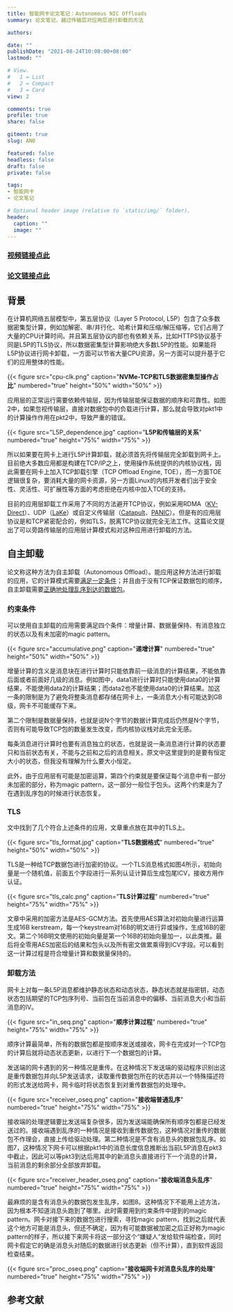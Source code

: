 ```yaml
---
title: 智能网卡论文笔记：Autonomous NIC Offloads
summary: 论文笔记，越过传输层对应用层进行卸载的方法

authors:

date: ""
publishDate: "2021-08-24T10:08:00+08:00"
lastmod: ""

# View.
#   1 = List
#   2 = Compact
#   3 = Card
view: 2

comments: true
profile: true
share: false

gitment: true
slug: ANO

featured: false
headless: false
draft: false
private: false

tags:
- 智能网卡
- 论文笔记

# Optional header image (relative to `static/img/` folder).
header:
  caption: ""
  image: ""
---
```


<!-- <center><iframe width="560" height="315" src="https://www.youtube.com/embed/NM11SZu-ABk" title="YouTube video player" frameborder="0" allow="accelerometer; autoplay; clipboard-write; encrypted-media; gyroscope; picture-in-picture" allowfullscreen></iframe></center> -->



### [视频链接点此](https://www.youtube.com/watch?v=NM11SZu-ABk&ab_channel=BorisPismenny)

### [论文链接点此](https://dl.acm.org/doi/pdf/10.1145/3445814.3446732)

## **背景**

在计算机网络五层模型中，第五层协议（Layer 5 Protocol, L5P）包含了众多数据密集型计算，例如加解密、串/并行化、哈希计算和压缩/解压缩等，它们占用了大量的CPU计算时间。并且第五层协议内部也有依赖关系，比如HTTPS协议基于同是L5P的TLS协议，所以数据密集型计算影响绝大多数L5P的性能。如果能将L5P协议进行网卡卸载，一方面可以节省大量CPU资源，另一方面可以提升基于它们的应用整体的性能。

{{< figure src="cpu-clk.png" caption="**NVMe-TCP和TLS数据密集型操作占比**" numbered="true" height="50%" width="50%" >}}

应用层的正常运行需要依赖传输层，因为传输层能保证数据的顺序和可靠性。如图2中，如果忽视传输层，直接对数据包中的负载进行计算，那么就会导致对pkt1中的计算操作作用在pkt2中，导致严重的错误。

{{< figure src="L5P_dependence.jpg" caption="**L5P和传输层的关系**" numbered="true" height="75%" width="75%" >}}

所以如果要在网卡上进行L5P计算卸载，就必须首先将传输层完全卸载到网卡上。目前绝大多数应用都是构建在TCP/IP之上，使用操作系统提供的内核协议栈，因此需要在网卡上加入TCP卸载引擎（TCP Offload Engine, TOE），而一方面TOE逻辑很复杂，要消耗大量的网卡资源，另一方面Linux的内核开发者们出于安全性、灵活性、可扩展性等方面的考虑拒绝在内核中加入TOE的支持。

目前的应用层卸载工作采用了不同的方法避开TCP协议，例如采用RDMA（[KV-Direct](https://ring0.me/files/KV-Direct/kv-direct-paper.pdf)）、UDP（[LaKe](https://ieeexplore.ieee.org/stamp/stamp.jsp?arnumber=8641696)）或自定义传输层（[Catapult](https://ieeexplore.ieee.org/stamp/stamp.jsp?tp=&arnumber=7106407)、[PANIC](https://www.usenix.org/system/files/osdi20-lin.pdf)）。但是有的应用层协议是和TCP紧密配合的，例如TLS，脱离TCP协议就完全无法工作。这篇论文提出了可以旁路传输层的应用层计算模式和对这种应用进行卸载的方法。

## **自主卸载**

论文称这种方法为自主卸载（Autonomous Offload）。能应用这种方法进行卸载的应用，它的计算模式需要[满足一定条件](#约束条件)；并且由于没有TCP保证数据包的顺序，自主卸载需要[正确地处理乱序到达的数据包](#卸载方法)。

### **约束条件**

可以使用自主卸载的应用需要满足四个条件：增量计算、数据量保持、有消息独立的状态以及有未加密的magic pattern。

{{< figure src="accumulative.png" caption="**递增计算**" numbered="true" height="50%" width="50%" >}}

增量计算的含义是消息块在进行计算时只能依靠前一级消息的计算结果，不能依靠后面或者前面好几级的消息。例如图中，data1进行计算时只能使用data0的计算结果，不能使用data2的计算结果；而data2也不能使用data0的计算结果。加这一条的限制是为了避免将整条消息都存储在网卡上，一条消息大小有可能达到GB级，网卡不可能缓存下来。

第二个限制是数据量保持，也就是说N个字节的数据计算完成后仍然是N个字节，否则有可能导致TCP包的数量发生改变，而内核协议栈对此完全无感。

每条消息进行计算时也要有消息独立的状态，也就是说一条消息进行计算的状态要只和当前状态有关，不能与之前和之后的消息相关。原文中这里提到的是要有恒定大小的状态，但我没有理解为什么要大小恒定。

此外，由于应用层有可能是加密运算，第四个约束就是要保证每个消息中有一部分未加密的部分，称为magic pattern，这一部分一般位于包头。这两个约束是为了在遇到乱序包的时候进行状态恢复。

### **TLS**

文中找到了几个符合上述条件的应用，文章重点放在其中的TLS上。

{{< figure src="tls_format.jpg" caption="**TLS数据格式**" numbered="true" height="50%" width="50%" >}}

TLS是一种给TCP数据包进行加密的协议。一个TLS消息格式如图4所示，初始向量是一个随机值，前面五个字段进行一系列认证计算后生成包尾ICV，接收方用作认证。

{{< figure src="tls_calc.png" caption="**TLS计算过程**" numbered="true" height="75%" width="75%" >}}

文章中采用的加密方法是AES-GCM方法。首先使用AES算法对初始向量进行运算生成16B kerstream，每一个keystream对16B的明文进行异或操作，生成16B的密文。第二个16B明文使用的初始向量是第一个16B的初始向量加一，以此类推。最后将全零用AES加密后的结果和包头以及所有密文做累乘得到ICV字段。可以看到这一计算过程是符合增量计算和数据量保持的。

### **卸载方法**

网卡上对每一条L5P消息都维护静态状态和动态状态，静态状态就是指密钥，动态状态包括期望的TCP包序列号、当前包在当前消息中的偏移、当前消息大小和当前消息的IV。

{{< figure src="in_seq.png" caption="**顺序计算过程**" numbered="true" height="75%" width="75%" >}}

顺序计算最简单，所有的数据包都是按顺序发送或接收，网卡在完成对一个TCP包的计算后就将动态状态更新，以进行下一个数据包的计算。

发送端的网卡遇到的另一种情况是重传。在这种情况下发送端的驱动程序识别出这是重传数据包并向L5P发送请求，读取重传数据包所在的状态并以一个特殊描述符的形式发送给网卡，网卡临时将状态恢复到对重传数据包的处理中。

{{< figure src="receiver_oseq.png" caption="**接收端普通乱序**" numbered="true" height="75%" width="75%" >}}

接收端的处理逻辑要比发送端复杂很多，因为发送端能确保所有顺序包都是已经发送过的。接收端遇到乱序的一种情况是接收到重传数据包，这种情况对重传的数据包不作理会，直接上传给驱动处理。第二种情况是不含有消息头的数据包乱序。如图7，这种情况下网卡可以根据pkt1中的消息长度信息推断出当前L5P消息在pkt3中截止，因此可以等pkt3到达后用其中的新消息头直接进行下一个消息的计算，当前消息的剩余部分全部放弃卸载。

{{< figure src="receiver_header_oseq.png" caption="**接收端消息头乱序**" numbered="true" height="75%" width="75%" >}}

最麻烦的是含有消息头的数据包发生乱序，如图8。这种情况下不能用上述方法，因为根本不知道消息头跑到了哪里。此时需要用到约束条件中提到的magic pattern。网卡对接下来的数据包进行搜索，寻找magic pattern，找到之后就代表这个地方可能是消息头，但还不确定，因为有可能数据被加密之后正好称为magic pattern的样子，所以接下来网卡将这一部分这个“嫌疑人”发给软件端检查，同时网卡假定它的确是消息头对随后的数据进行状态更新（但不计算），直到软件返回检查结果。

{{< figure src="proc_oseq.png" caption="**接收端网卡对消息头乱序的处理**" numbered="true" height="75%" width="75%" >}}

## **参考文献**



